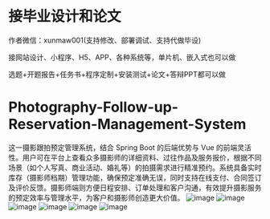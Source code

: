 # 接毕业设计和论文
作者微信：xunmaw001(支持修改、部署调试、支持代做毕设)

接网站设计、小程序、H5、APP、各种系统等，单片机、嵌入式也可以做

选题+开题报告+任务书+程序定制+安装测试+论文+答辩PPT都可以做
# Photography-Follow-up-Reservation-Management-System
这一摄影跟拍预定管理系统，结合 Spring Boot 的后端优势与 Vue 的前端灵活性。用户可在平台上查看众多摄影师的详细资料、过往作品及服务报价，根据不同场景（如个人写真、商业活动、婚礼等）的拍摄需求进行精准预约。系统具备实时库存（摄影师档期）管理功能，确保预定准确无误，同时支持在线支付、合同签订及评价反馈。摄影师端则方便日程安排、订单处理和客户沟通，有效提升摄影服务的预定效率与管理水平，为客户和摄影师创造更大价值。
![image](https://github.com/user-attachments/assets/653a2419-26ea-476d-ad64-f5f061cd64b1)
![image](https://github.com/user-attachments/assets/d62f3d25-9c38-4651-aaac-38c1290a00d5)
![image](https://github.com/user-attachments/assets/57b676ba-4495-4f80-b771-c274b8816829)
![image](https://github.com/user-attachments/assets/17525a87-a3e4-48f3-8fc3-df9c3c7a176e)
![image](https://github.com/user-attachments/assets/9dcf414d-8ab7-45d5-a71f-33fc5e390b47)
![image](https://github.com/user-attachments/assets/bb65c136-e7c8-4939-86ec-6b4cf8ae0763)
